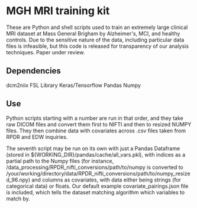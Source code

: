 # MGH MRI training kit

These are Python and shell scripts used to train an extremely large clinical MRI dataset at Mass General Brigham by Alzheimer's, MCI, and healthy controls. Due to the sensitive nature of the data, including particular data files is infeasible, but this code is released for transparency of our analysis techniques. Paper under review.

## Dependencies

dcm2niix
FSL Library
Keras/Tensorflow
Pandas
Numpy

## Use

Python scripts starting with a number are run in that order, and they take raw DICOM files and convert them first to NIFTI and then to resized NUMPY files. They then combine data with covariates across .csv files taken from RPDR and EDW inquiries.

The seventh script may be run on its own with just a Pandas Dataframe (stored in ${WORKING_DIR}/pandas/cache/all_vars.pkl), with indices as a partial path to the Numpy files (for instance, /data_processing/RPDR_nifti_conversions/path/to/numpy is converted to /your/working/directory/data/RPDR_nifti_conversions/path/to/numpy_resized_96.npy) and columns as covariates, with data either being strings (for categorical data) or floats. Our default example covariate_pairings.json file is included, which tells the dataset matching algorithm which variables to match by.

